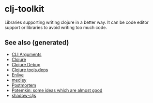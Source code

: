 # clj-toolkit

Libraries supporting writing clojure in a better way. It can be code
editor support or libraries to avoid writing too much code.

## See also (generated)

  - [CLI Arguments](./20200430154352-cli_arguments.md)
  - [Clojure](./../decks/clojure.md)
  - [Clojure Debug](./20200514104809-clojure_debug.md)
  - [Clojure tools.deps](./20200514114627-tools_deps.md)
  - [Enlive](./20200506224558-enlive.md)
  - [medley](./20200505125105-medley.md)
  - [Postmortem](./20200517212936-postmortem.md)
  - [Potemkin: some ideas which are almost
    good](./20200505124708-potemkin.md)
  - [shadow-cljs](./20200430154647-shadow_cljs.md)
